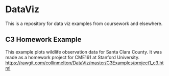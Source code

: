 # DataViz
This is a repository for data viz examples from coursework and elsewhere.

## C3 Homework Example
This example plots wildlife observation data for Santa Clara County. It was made as a homework project for CME161 at Stanford University. https://rawgit.com/collinmelton/DataViz/master/C3Examples/project1_c3.html
